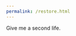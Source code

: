 ```yaml
---
permalink: /restore.html
---
```


Give me a second life.
<meta http-equiv="refresh" content="0; URL=https://mi-schneider.de/content/encrypted/restore.html">

